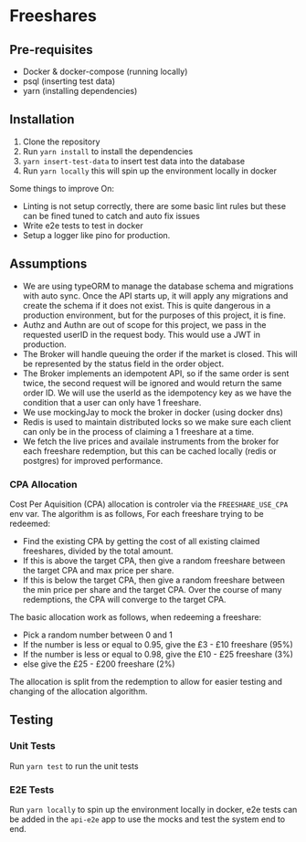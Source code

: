 # Freeshares

## Pre-requisites

* Docker & docker-compose (running locally)
* psql (inserting test data)
* yarn (installing dependencies)

## Installation

1. Clone the repository
2. Run `yarn install` to install the dependencies
4. `yarn insert-test-data` to insert test data into the database
3. Run `yarn locally` this will spin up the environment locally in docker

Some things to improve On:
* Linting is not setup correctly, there are some basic lint rules but these can be fined tuned to catch and auto fix issues
* Write e2e tests to test in docker
* Setup a logger like pino for production.


## Assumptions

* We are using typeORM to manage the database schema and migrations with auto sync. Once the API starts up, it will apply any migrations and create the schema if it does not exist. This is quite dangerous in a production environment, but for the purposes of this project, it is fine.
* Authz and Authn are out of scope for this project, we pass in the requested userID in the request body. This would use a JWT in production.
* The Broker will handle queuing the order if the market is closed. This will be represented by the status field in the order object.
* The Broker implements an idempotent API, so if the same order is sent twice, the second request will be ignored and would return the same order ID. We will use the userId as the idempotency key as we have the condition that a user can only have 1 freeshare.
* We use mockingJay to mock the broker in docker (using docker dns)
* Redis is used to maintain distributed locks so we make sure each client can only be in the process of claiming a 1 freeshare at a time. 
* We fetch the live prices and availale instruments from the broker for each freeshare redemption, but this can be cached locally (redis or postgres) for improved performance.
### CPA Allocation 

Cost Per Aquisition (CPA) allocation is controler via the `FREESHARE_USE_CPA` env var.
The algorithm is as follows, For each freeshare trying to be redeemed:
* Find the existing CPA by getting the cost of all existing claimed freeshares, divided by the total amount.
* If this is above the target CPA, then give a random freeshare between the target CPA and max price per share.
* If this is below the target CPA, then give a random freeshare between the min price per share and the target CPA.
Over the course of many redemptions, the CPA will converge to the target CPA.

The basic allocation work as follows, when redeeming a freeshare:
* Pick a random number between 0 and 1
* If the number is less or equal to 0.95, give the £3 - £10 freeshare (95%)
* If the number is less or equal to 0.98, give the £10 - £25 freeshare (3%)
* else give the £25 - £200 freeshare (2%)

The allocation is split from the redemption to allow for easier testing and changing of the allocation algorithm.

## Testing
### Unit Tests
Run `yarn test` to run the unit tests
### E2E Tests
Run `yarn locally` to spin up the environment locally in docker, e2e tests can be added in the `api-e2e` app to use the mocks and test the system end to end.
